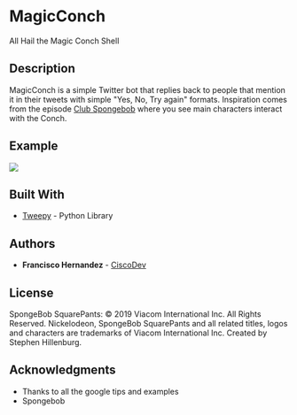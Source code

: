 # MagicConch
All Hail the Magic Conch Shell

## Description
MagicConch is a simple Twitter bot that replies back to people that mention it in their 
tweets with simple "Yes, No, Try again" formats. Inspiration comes from the episode 
[Club Spongebob](https://spongebob.fandom.com/wiki/Club_SpongeBob) where you see main 
characters interact with the Conch.

## Example
 
![]("https://github.com/ciscohern/MagicConch/blob/master/magicConch.gif")

## Built With

* [Tweepy](https://www.tweepy.org/) - Python Library

## Authors

* **Francisco Hernandez** - [CiscoDev](https://github.com/ciscohern)

## License

SpongeBob SquarePants:
© 2019 Viacom International Inc. All Rights Reserved. Nickelodeon, 
SpongeBob SquarePants and all related titles, logos and characters 
are trademarks of Viacom International Inc. Created by Stephen Hillenburg.

## Acknowledgments

* Thanks to all the google tips and examples
* Spongebob
